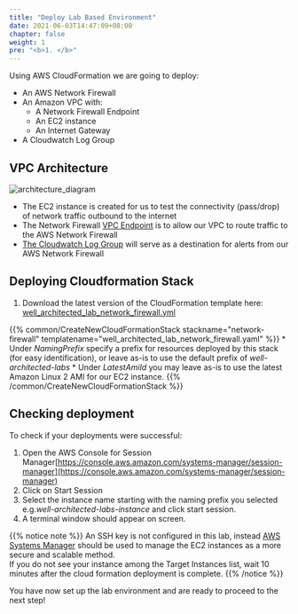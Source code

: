 ```yaml
---
title: "Deploy Lab Based Environment"
date: 2021-06-03T14:47:09+08:00
chapter: false
weight: 1
pre: "<b>1. </b>"
---
```


Using AWS CloudFormation we are going to deploy:

- An AWS Network Firewall
- An Amazon VPC with:
    - A Network Firewall Endpoint 
    - An EC2 instance
    - An Internet Gateway
- A Cloudwatch Log Group

## VPC Architecture
![architecture_diagram](/Security/200_Network_Firewall_for_filtering_traffic/Images/lab_based_env.png)

- The EC2 instance is created for us to test the connectivity (pass/drop) of network traffic outbound to the internet
- The Network Firewall [VPC Endpoint](https://docs.aws.amazon.com/vpc/latest/privatelink/vpce-interface.html) is to allow our VPC to route traffic to the AWS Network Firewall
- [The Cloudwatch Log Group](https://docs.aws.amazon.com/AmazonCloudWatch/latest/logs/CloudWatchLogsConcepts.html) will serve as a destination for alerts from our AWS Network Firewall

## Deploying Cloudformation Stack

1. Download the latest version of the CloudFormation template here: [well_architected_lab_network_firewall.yml](/Security/200_Network_Firewall_for_filtering_traffic/Code/well_architected_lab_network_firewall.yml)

{{% common/CreateNewCloudFormationStack stackname="network-firewall" templatename="well_architected_lab_network_firewall.yaml" %}}
    * Under *NamingPrefix* specify a prefix for resources deployed by this stack (for easy identification), or leave as-is to use the default prefix of *well-architected-labs*
    * Under *LatestAmiId* you may leave as-is to use the latest Amazon Linux 2 AMI for our EC2 instance.
{{% /common/CreateNewCloudFormationStack %}}

## Checking deployment

To check if your deployments were successful:

1. Open the AWS Console for Session Manager[https://console.aws.amazon.com/systems-manager/session-manager](https://console.aws.amazon.com/systems-manager/session-manager)
2. Click on Start Session
3. Select the instance name starting with the naming prefix you selected e.g.*well-architected-labs-instance* and click start session.
4. A terminal window should appear on screen.

{{% notice note %}}
An SSH key is not configured in this lab, instead [AWS Systems Manager](https://docs.aws.amazon.com/systems-manager/latest/userguide/what-is-systems-manager.html) should be used to manage the EC2 instances as a more secure and scalable method.  
If you do not see your instance among the Target Instances list, wait 10 minutes after the cloud formation deployment is complete.
{{% /notice %}}

You have now set up the lab environment and are ready to proceed to the next step!
